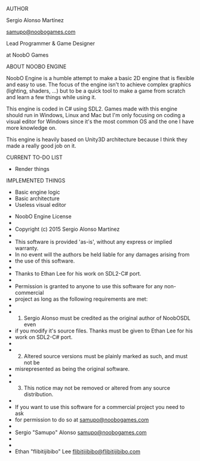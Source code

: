 ﻿AUTHOR

Sergio Alonso Martínez

samupo@noobogames.com

Lead Programmer & Game Designer

at NoobO Games


ABOUT NOOBO ENGINE

NoobO Engine is a humble attempt to make a basic 2D engine that is flexible and easy to use. The focus of the engine isn't to achieve complex graphics (lighting, shaders, ...) but to be a quick tool to make a game from scratch and learn a few things while using it.

This engine is coded in C# using SDL2. Games made with this engine should run in Windows, Linux and Mac but I'm only focusing on coding a visual editor for Windows since it's the most common OS and the one I have more knowledge on.

This engine is heavily based on Unity3D architecture because I think they made a really good job on it.


CURRENT TO-DO LIST
- Render things

IMPLEMENTED THINGS
- Basic engine logic
- Basic architecture
- Useless visual editor

 * NoobO Engine License
 *
 * Copyright (c) 2015 Sergio Alonso Martínez
 *
 * This software is provided 'as-is', without any express or implied warranty.
 * In no event will the authors be held liable for any damages arising from
 * the use of this software.
 * 
 * Thanks to Ethan Lee for his work on SDL2-C# port.
 *
 * Permission is granted to anyone to use this software for any non-commercial
 * project as long as the following requirements are met:
 *
 * 1. Sergio Alonso must be credited as the original author of NoobOSDL even
 * if you modify it's source files. Thanks must be given to Ethan Lee for his
 * work on SDL2-C# port.
 *
 * 2. Altered source versions must be plainly marked as such, and must not be
 * misrepresented as being the original software.
 *
 * 3. This notice may not be removed or altered from any source distribution.
 * 
 * If you want to use this software for a commercial project you need to ask
 * for permission to do so at samupo@noobogames.com
 *
 * Sergio "Samupo" Alonso <samupo@noobogames.com>
 * 
 * 
 * Ethan "flibitijibibo" Lee <flibitijibibo@flibitijibibo.com>